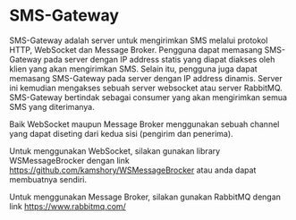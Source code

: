 # SMS-Gateway

SMS-Gateway adalah server untuk mengirimkan SMS melalui protokol HTTP, WebSocket dan Message Broker. Pengguna dapat memasang SMS-Gateway pada server dengan IP address statis yang diapat diakses oleh klien yang akan mengirimkan SMS. Selain itu, pengguna juga dapat memasang SMS-Gateway pada server dengan IP address dinamis. Server ini kemudian mengakses sebuah server websocket atau server RabbitMQ. SMS-Gateway bertindak sebagai consumer yang akan mengirimkan semua SMS yang diterimanya.

Baik WebSocket maupun Message Broker menggunakan sebuah channel yang dapat diseting dari kedua sisi (pengirim dan penerima).

Untuk menggunakan WebSocket, silakan gunakan library WSMessageBrocker dengan link https://github.com/kamshory/WSMessageBrocker atau anda dapat membuatnya sendiri. 

Untuk menggunakan Message Broker, silakan gunakan RabbitMQ dengan link https://www.rabbitmq.com/
